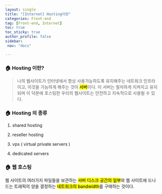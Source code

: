 ```yaml
---
layout: single
title: "[Internet] Hosting이란"
categories: Front-end
tag: [Front-end, Internet]
toc: true
toc_sticky: true
author_profile: false
sidebar:
 nav: "docs"

---
```


### :house: Hosting 이란?

> 나의 웹사이트가 인터넷에서 항상 사용가능하도록 유지해주는 네트워크 인프라이고, 이것을 가능하게 해주는 것이 <mark>서버</mark>이다. 이 서버는 철저하게 지켜지고 유지되며 이 덕분에 호스팅한 우리의 웹사이트는 안전하고 지속적으로 사용될 수 있다. 

### :house: Hosting 의 종류

1. shared hosting

2. reseller hosting

3. vps ( virtual private servers )

4. dedicated servers

### :house: 웹 호스팅

웹 사이트의 여러가지 파일들을 보관하는 <mark>서버 디스크 공간의 일부</mark>와 웹 사이트에 드나드는 트래픽의 양을 결정하는 <mark>네트워크의 bandwidth</mark>를 구매하는 것이다. 


